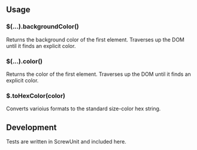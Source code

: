 ## Usage
  <script src="./lib/jquery-1.4.2.js"></script>
  <script src="./jquery.color_spy-0.1.0.js"></script>


### $(...).backgroundColor()

Returns the background color of the first element. Traverses up the DOM until it finds an explicit color.

### $(...).color()

Returns the color of the first element. Traverses up the DOM until it finds an explicit color.

### $.toHexColor(color)

Converts varioius formats to the standard size-color hex string.


## Development

Tests are written in ScrewUnit and included here.



